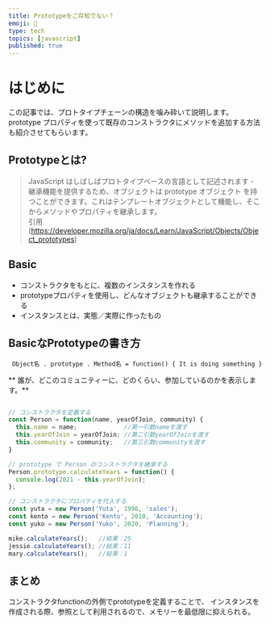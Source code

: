 ```yaml
---
title: Prototypeをご存知でない？
emoji: 🎉
type: tech
topics: [javascript]
published: true
---
```

# はじめに
この記事では、プロトタイプチェーンの構造を噛み砕いて説明します。
prototype プロパティを使って既存のコンストラクタにメソッドを追加する方法も紹介させてもらいます。

## Prototypeとは?
> JavaScript はしばしばプロトタイプベースの言語として記述されます - 継承機能を提供するため、オブジェクトは prototype オブジェクト を持つことができます。これはテンプレートオブジェクトとして機能し、そこからメソッドやプロパティを継承します。  
> 引用(https://developer.mozilla.org/ja/docs/Learn/JavaScript/Objects/Object_prototypes)

## Basic
- コンストラクタをもとに、複数のインスタンスを作れる
- prototypeプロパティを使用し、どんなオブジェクトも継承することができる
- インスタンスとは、実態／実際に作ったもの

## BasicなPrototypeの書き方

` Object名 . prototype . Method名 = function() { It is doing something }`

** 誰が、どこのコミュニティーに、どのくらい、参加しているのかを表示します。**
```javascript:script.js

// コンストラクタを定義する
const Person = function(name, yearOfJoin, community) {
  this.name = name;             //第一引数nameを渡す
  this.yearOfJoin = yearOfJoin; //第二引数yearOfJoinを渡す
  this.community = community;   //第三引数communityを渡す
} 

// prototype で Person のコンストラクタを継承する
Person.prototype.calculateYears = function() {
  console.log(2021 - this.yearOfJoin);
};

// コンストラクタにプロパティを代入する
const yuta = new Person('Yuta', 1996, 'sales');
const kento = new Person('Kento', 2010, 'Accounting');
const yuko = new Person('Yuko', 2020, 'Planning');

mike.calculateYears();   //結果：25
jessie.calculateYears(); //結果：11
mary.calculateYears();   //結果：1
```

## まとめ
コンストラクタfunctionの外側でprototypeを定義することで、
インスタンスを作成される際、参照として利用されるので、メモリーを最低限に抑えられる。
